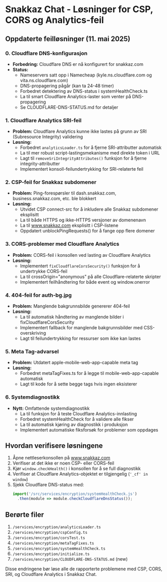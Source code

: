 # Snakkaz Chat - Løsninger for CSP, CORS og Analytics-feil

## Oppdaterte feilløsninger (11. mai 2025)

### 0. Cloudflare DNS-konfigurasjon
- **Forbedring:** Cloudflare DNS er nå konfigurert for snakkaz.com
- **Status:** 
  - Nameservers satt opp i Namecheap (kyle.ns.cloudflare.com og vita.ns.cloudflare.com)
  - DNS-propagering pågår (kan ta 24-48 timer)
  - Forbedret detektering av DNS-status i systemHealthCheck.ts
  - La til smart Cloudflare Analytics-laster som venter på DNS-propagering
  - Se CLOUDFLARE-DNS-STATUS.md for detaljer

### 1. Cloudflare Analytics SRI-feil
- **Problem:** Cloudflare Analytics kunne ikke lastes på grunn av SRI (Subresource Integrity) validering
- **Løsning:** 
  - Forbedret `analyticsLoader.ts` for å fjerne SRI-attributter automatisk
  - La til mer robust script-lastingsmekanisme med direkte token i URL
  - Lagt til `removeSriIntegrityAttributes()` funksjon for å fjerne integrity-attributter
  - Implementert konsoll-feilundertrykking for SRI-relaterte feil

### 2. CSP-feil for Snakkaz subdomener
- **Problem:** Ping-forespørsler til dash.snakkaz.com, business.snakkaz.com, etc. ble blokkert
- **Løsning:**
  - Utvidet CSP connect-src for å inkludere alle Snakkaz subdomener eksplisitt
  - La til både HTTPS og ikke-HTTPS versjoner av domenenavn
  - La til www.snakkaz.com eksplisitt i CSP-listene
  - Oppdatert unblockPingRequests() for å fange opp flere domener

### 3. CORS-problemer med Cloudflare Analytics
- **Problem:** CORS-feil i konsollen ved lasting av Cloudflare Analytics
- **Løsning:**
  - Implementert `fixCloudflareCorsSecurity()` funksjon for å undertrykke CORS-feil
  - La til crossOrigin="anonymous" på alle Cloudflare-relaterte skripter
  - Implementert feilhåndtering for både event og window.onerror

### 4. 404-feil for auth-bg.jpg
- **Problem:** Manglende bakgrunnsbilde genererer 404-feil
- **Løsning:**
  - La til automatisk håndtering av manglende bilder i fixCloudflareCorsSecurity
  - Implementert fallback for manglende bakgrunnsbilder med CSS-overskriving
  - Lagt til feilundertrykking for ressurser som ikke kan lastes

### 5. Meta Tag-advarsel
- **Problem:** Utdatert apple-mobile-web-app-capable meta tag
- **Løsning:**
  - Forbedret metaTagFixes.ts for å legge til mobile-web-app-capable automatisk
  - Lagt til kode for å sette begge tags hvis ingen eksisterer

### 6. Systemdiagnostikk
- **Nytt:** Omfattende systemdiagnostikk
  - La til funksjon for å teste Cloudflare Analytics-innlasting
  - Forbedret systemHealthCheck for å validere alle fikser
  - La til automatisk kjøring av diagnostikk i produksjon
  - Implementert automatiske fiksforsøk for problemer som oppdages

## Hvordan verifisere løsningene
1. Åpne nettleserkonsollen på www.snakkaz.com
2. Verifiser at det ikke er noen CSP- eller CORS-feil
3. Kjør `window.checkHealth()` i konsollen for å se full diagnostikk
4. Verifiser at Cloudflare Analytics-objektet er tilgjengelig (`'_cf' in window`)
5. Sjekk Cloudflare DNS-status med:
   ```javascript
   import('/src/services/encryption/systemHealthCheck.js')
     .then(module => module.checkCloudflareDnsStatus());
   ```

## Berørte filer
1. `/services/encryption/analyticsLoader.ts`
2. `/services/encryption/cspConfig.ts`
3. `/services/encryption/corsTest.ts`
4. `/services/encryption/metaTagFixes.ts`
5. `/services/encryption/systemHealthCheck.ts`
6. `/services/encryption/initialize.ts`
7. `/services/encryption/CLOUDFLARE-DNS-STATUS.md` (new)

Disse endringene bør løse alle de rapporterte problemene med CSP, CORS, SRI, og Cloudflare Analytics i Snakkaz Chat.
